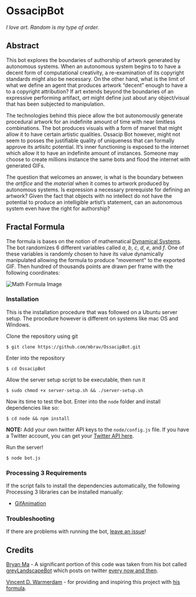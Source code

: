 # OssacipBot
*I love art. Random is my type of order.*

## Abstract

This bot explores the boundaries of authorship of artwork generated by autonomous systems. When an autonomous system begins to to have a decent form of computational creativity, a re-examination of its copyright standards might also be necessary. On the other hand, what is the limit of what we define an agent that produces artwork “decent” enough to have a to a copyright attribution? If art extends beyond the boundaries of an expressive performing artifact, *art* might define just  about any object/visual that has been subjected to manipulation.

The technologies behind this piece allow the bot autonomously generate procedural artwork for an indefinite amount of time with near limitless combinations. The bot produces visuals with a form of marvel that might allow it to have certain artistic qualities. Ossacip Bot however, might not seem to posses the justifiable quality of uniqueness that can formally approve its artisitc potential. It’s inner functioning is exposed to the internet which allow it to have an indefinite amount of instances. Someone may choose to create millions instance the same bots and flood the internet with generated GIFs.

The question that welcomes an answer, is what is the boundary between the *artifice* and the *material* when it comes to artwork produced by autonomous systems. Is expression a necessary prerequiste for defining an artwork? Given the fact that objects with no intellect do not have the potential to produce an intelligible artist’s statement, can an autonomous system even have the right for authorship?

## Fractal Formula
The formula is bases on the notion of mathematical [Dynamical Systems](https://en.wikipedia.org/wiki/Dynamical_system). The bot randomizes 6 different variables called *a*, *b*, *c*, *d*, *e*, and *f*. One of these variables is randomly chosen to have its value dynamically manipulated allowing the formula to produce "movement" to the exported GIF. Then hundred of thousands points are drawn per frame with the following coordinates:

![Math Formula Image](https://i.imgur.com/QlAzd6V.png)

### Installation
This is the installation procedure that was followed on a Ubuntu server setup. The procedure however is different on systems like mac OS and Windows.

Clone the repository using git
```
$ git clone https://github.com/mbrav/OssacipBot.git
```

Enter into the repository

```
$ cd OssacipBot
```

Allow the server setup script to be executable, then run it

```
$ sudo chmod +x server-setup.sh && ./server-setup.sh
```

Now its time to test the bot.
Enter into the ```node``` folder and install dependencies like so:

```
$ cd node && npm install
```

**NOTE:** Add your own twitter API keys to the ```node/config.js``` file. If you have a Twitter account, you can get your [Twitter API here](https://apps.twitter.com/).

Run the server!
```
$ node bot.js
```

### Processing 3 Requirements
If the script fails to install the dependencies automatically, the following Processing 3 libraries can be installed manually:
* [GifAnimation](https://github.com/01010101/GifAnimation/)

### Troubleshooting
If there are problems with running the bot, [leave an issue](https://github.com/mbrav/OssacipBot/issues)!

## Credits
[Bryan Ma](https://twitter.com/whoisbma) - A significant portion of this code was taken from his bot called [greyLandscapeBot](https://github.com/whoisbma/greyLandscapeBot-EC2) which posts on twitter [every now and then](https://twitter.com/greyLandscapes).

[Vincent D. Warmerdam](https://twitter.com/fishnets88) - for providing and inspiring this project with [his formula](http://koaning.io/fluctuating-repetition.html).

